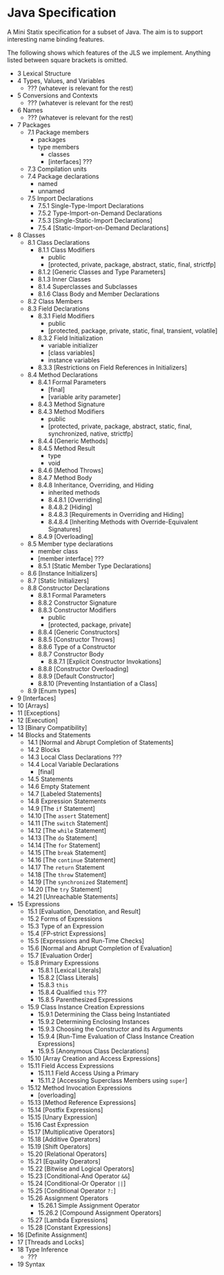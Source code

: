 # Java Specification

A Mini Statix specification for a subset of Java. The aim is to
support interesting name binding features.

The following shows which features of the JLS we implement. Anything
listed between square brackets is omitted.

* 3 Lexical Structure
* 4 Types, Values, and Variables
  - ??? (whatever is relevant for the rest)
* 5 Conversions and Contexts
  - ??? (whatever is relevant for the rest)
* 6 Names
  - ??? (whatever is relevant for the rest)
* 7 Packages
  * 7.1 Package members
    - packages
    - type members
      - classes
      - [interfaces] ???
  * 7.3 Compilation units
  * 7.4 Package declarations
    - named
    - unnamed
  * 7.5 Import Declarations
    * 7.5.1 Single-Type-Import Declarations
    * 7.5.2 Type-Import-on-Demand Declarations
    * 7.5.3 [Single-Static-Import Declarations]
    * 7.5.4 [Static-Import-on-Demand Declarations]
* 8 Classes
  * 8.1 Class Declarations
    * 8.1.1 Class Modifiers
      - public
      - [protected, private, package, abstract, static, final, strictfp]
    * 8.1.2 [Generic Classes and Type Parameters]
    * 8.1.3 Inner Classes
    * 8.1.4 Superclasses and Subclasses
    * 8.1.6 Class Body and Member Declarations
  * 8.2 Class Members
  * 8.3 Field Declarations
    * 8.3.1 Field Modifiers
      - public
      - [protected, package, private, static, final, transient, volatile]
    * 8.3.2 Field Initialization
      - variable initializer
      - [class variables]
      - instance variables
    * 8.3.3 [Restrictions on Field References in Initializers]
  * 8.4 Method Declarations
    * 8.4.1 Formal Parameters
      - [final]
      - [variable arity parameter]
    * 8.4.3 Method Signature
    * 8.4.3 Method Modifiers
      - public
      - [protected, private, package, abstract, static, final, synchronized, native, strictfp]
    * 8.4.4 [Generic Methods]
    * 8.4.5 Method Result
      - type
      - void
    * 8.4.6 [Method Throws]
    * 8.4.7 Method Body
    * 8.4.8 Inheritance, Overriding, and Hiding
      - inherited methods
      * 8.4.8.1 [Overriding]
      * 8.4.8.2 [Hiding]
      * 8.4.8.3 [Requirements in Overriding and Hiding]
      * 8.4.8.4 [Inheriting Methods with Override-Equivalent Signatures]
    * 8.4.9 [Overloading]
  * 8.5 Member type declarations
    - member class
    - [member interface] ???
    * 8.5.1 [Static Member Type Declarations]
  * 8.6 [Instance Initializers]
  * 8.7 [Static Initializers]
  * 8.8 Constructor Declarations
    * 8.8.1 Formal Parameters
    * 8.8.2 Constructor Signature
    * 8.8.3 Constructor Modifiers
      - public
      - [protected, package, private]
    * 8.8.4 [Generic Constructors]
    * 8.8.5 [Constructor Throws]
    * 8.8.6 Type of a Constructor
    * 8.8.7 Constructor Body
      * 8.8.7.1 [Explicit Constructor Invokations]
    * 8.8.8 [Constructor Overloading]
    * 8.8.9 [Default Constructor]
    * 8.8.10 [Preventing Instantiation of a Class]
  * 8.9 [Enum types]
* 9 [Interfaces]
* 10 [Arrays]
* 11 [Exceptions]
* 12 [Execution]
* 13 [Binary Compatibility]
* 14 Blocks and Statements
  * 14.1 [Normal and Abrupt Completion of Statements]
  * 14.2 Blocks
  * 14.3 Local Class Declarations ???
  * 14.4 Local Variable Declarations
    - [final]
  * 14.5 Statements
  * 14.6 Empty Statement
  * 14.7 [Labeled Statements]
  * 14.8 Expression Statements
  * 14.9 [The `if` Statement]
  * 14.10 [The `assert` Statement]
  * 14.11 [The `switch` Statement]
  * 14.12 [The `while` Statement]
  * 14.13 [The `do` Statement]
  * 14.14 [The `for` Statement]
  * 14.15 [The `break` Statement]
  * 14.16 [The `continue` Statement]
  * 14.17 The `return` Statement
  * 14.18 [The `throw` Statement]
  * 14.19 [The `synchronized` Statement]
  * 14.20 [The `try` Statement]
  * 14.21 [Unreachable Statements]
* 15 Expressions
  * 15.1 [Evaluation, Denotation, and Result]
  * 15.2 Forms of Expressions
  * 15.3 Type of an Expression
  * 15.4 [FP-strict Expressions]
  * 15.5 [Expressions and Run-Time Checks]
  * 15.6 [Normal and Abrupt Completion of Evaluation]
  * 15.7 [Evaluation Order]
  * 15.8 Primary Expressions
    * 15.8.1 [Lexical Literals]
    * 15.8.2 [Class Literals]
    * 15.8.3 `this`
    * 15.8.4 Qualified `this` ???
    * 15.8.5 Parenthesized Expressions
  * 15.9 Class Instance Creation Expressions
    * 15.9.1 Determining the Class being Instantiated
    * 15.9.2 Determining Enclosing Instances
    * 15.9.3 Choosing the Constructor and its Arguments
    * 15.9.4 [Run-Time Evaluation of Class Instance Creation Expressions]
    * 15.9.5 [Anonymous Class Declarations]
  * 15.10 [Array Creation and Access Expressions]
  * 15.11 Field Access Expressions
    * 15.11.1 Field Access Using a Primary
    * 15.11.2 [Accessing Superclass Members using `super`]
  * 15.12 Method Invocation Expressions
    - [overloading]
  * 15.13 [Method Reference Expressions]
  * 15.14 [Postfix Expressions]
  * 15.15 [Unary Expression]
  * 15.16 Cast Expression
  * 15.17 [Multiplicative Operators]
  * 15.18 [Additive Operators]
  * 15.19 [Shift Operators]
  * 15.20 [Relational Operators]
  * 15.21 [Equality Operators]
  * 15.22 [Bitwise and Logical Operators]
  * 15.23 [Conditional-And Operator `&&`]
  * 15.24 [Conditional-Or Operator `||`]
  * 15.25 [Conditional Operator `?:`]
  * 15.26 Assignment Operators
    * 15.26.1 Simple Assignment Operator
    * 15.26.2 [Compound Assignment Operators]
  * 15.27 [Lambda Expressions]
  * 15.28 [Constant Expressions]
* 16 [Definite Assignment]
* 17 [Threads and Locks]
* 18 Type Inference
  - ???
* 19 Syntax
